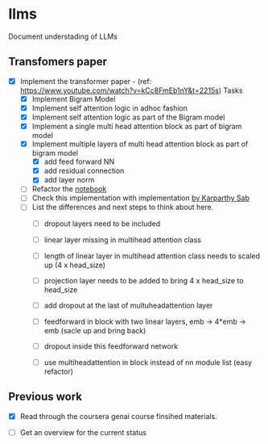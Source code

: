 # llms
Document understading of LLMs


## Transfomers paper

- [x] Implement the transformer paper - (ref: https://www.youtube.com/watch?v=kCc8FmEb1nY&t=2215s)
    Tasks
    - [x] Implement Bigram Model
    - [x] Implement self attention logic in adhoc fashion
    - [x] Implement self attention logic as part of the Bigram model
    - [x] Implement a single multi head attention block as part of bigram model
    - [x] Implement multiple layers of multi head attention block as part of bigram model
        - [x] add feed forward NN
        - [x] add residual connection
        - [x] add layer norm
    - [ ] Refactor the [notebook](transformer-from-scratch.ipynb)
    - [ ] Check this implementation with implementation [by Karparthy Sab](!https://github.com/karpathy/ng-video-lecture)
    - [ ] List the differences and next steps to think about here.
        - [ ] dropout layers need to be included
        - [ ] linear layer missing in multihead attention class
        - [ ] length of linear layer in multihead attention class needs to scaled up (4 x head_size)
        - [ ] projection layer needs to be added to bring 4 x head_size to head_size
        - [ ] add dropout at the last of multuheadattention layer
        - [ ] feedforward in block with two linear layers, emb -> 4*emb -> emb (sacle up and bring back)
        - [ ] dropout inside this feedforward network
        - [ ] use multiheadattention in block instead of nn module list (easy refactor)



## Previous work

- [x] Read through the coursera genai course finsihed materials.

- [ ] Get an overview for the current status



